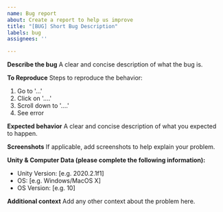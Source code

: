 ```yaml
---
name: Bug report
about: Create a report to help us improve
title: "[BUG] Short Bug Description"
labels: bug
assignees: ''

---
```


**Describe the bug**
A clear and concise description of what the bug is.

**To Reproduce**
Steps to reproduce the behavior:
1. Go to '...'
2. Click on '....'
3. Scroll down to '....'
4. See error

**Expected behavior**
A clear and concise description of what you expected to happen.

**Screenshots**
If applicable, add screenshots to help explain your problem.

**Unity & Computer Data (please complete the following information):**
- Unity Version: [e.g. 2020.2.1f1] 
- OS: [e.g. Windows/MacOS X]
- OS Version: [e.g. 10]

**Additional context**
Add any other context about the problem here.
